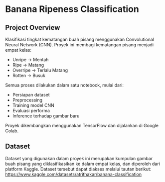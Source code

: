 # Banana Ripeness Classification
## Project Overview
Klasifikasi tingkat kematangan buah pisang menggunakan Convolutional Neural Network (CNN).
Proyek ini membagi kematangan pisang menjadi empat kelas:
- Unripe → Mentah
- Ripe → Matang
- Overripe → Terlalu Matang
- Rotten → Busuk

Semua proses dilakukan dalam satu notebook, mulai dari:
- Persiapan dataset
- Preprocessing
- Training model CNN
- Evaluasi performa
- Inference terhadap gambar baru

Proyek dikembangkan menggunakan TensorFlow dan dijalankan di Google Colab.

## Dataset
Dataset yang digunakan dalam proyek ini merupakan kumpulan gambar buah pisang yang diklasifikasikan ke dalam empat kelas, dan diperoleh dari platform Kaggle. Dataset tersebut dapat diakses melalui tautan berikut: https://www.kaggle.com/datasets/atrithakar/banana-classification
